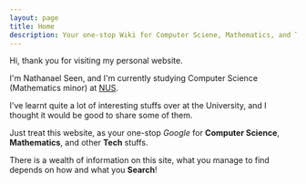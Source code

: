 ```yaml
---
layout: page
title: Home
description: Your one-stop Wiki for Computer Sciene, Mathematics, and Tech Stuffs
---
```


Hi, thank you for visiting my personal website.

I'm Nathanael Seen, and I'm currently studying Computer Science (Mathematics minor) at [NUS](http://www.nus.edu.sg/).

I've learnt quite a lot of interesting stuffs over at the University, and I thought it would be good to share some of
them.

Just treat this website, as your one-stop _Google_ for **Computer Science**, **Mathematics**, and other
**Tech** stuffs.

There is a wealth of information on this site, what you manage to find depends on how
and what you **Search**!
